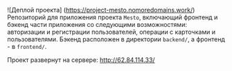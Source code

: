  ![Деплой проекта] (https://project-mesto.nomoredomains.work/)
Репозиторий для приложения проекта `Mesto`, включающий фронтенд и бэкенд части приложения со следующими возможностями: авторизации и регистрации пользователей, операции с карточками и пользователями. Бэкенд расположен в директории `backend/`, а фронтенд - в `frontend/`. 
  
Проект развернут на сервере: http://62.84.114.33/

